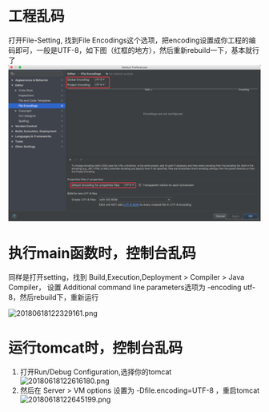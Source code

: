 # 工程乱码

打开File-Setting, 找到File Encodings这个选项，把encoding设置成你工程的编码即可，一般是UTF-8，如下图（红框的地方），然后重新rebuild一下，基本就行了
![title](https://raw.githubusercontent.com/wangnan846481767/gitnote-images/master/gitnote/2019/06/20/20180618122110880-1560999324348.png)
# 执行main函数时，控制台乱码

同样是打开setting，找到 Build,Execution,Deployment > Compiler > Java Compiler， 设置 Additional command line parameters选项为 -encoding utf-8，然后rebuild下，重新运行

![20180618122329161.png](1)

# 运行tomcat时，控制台乱码
1. 打开Run/Debug Configuration,选择你的tomcat
	![20180618122616180.png](2)
2. 然后在 Server > VM options 设置为 -Dfile.encoding=UTF-8 ，重启tomcat
 	![20180618122645199.png](3)